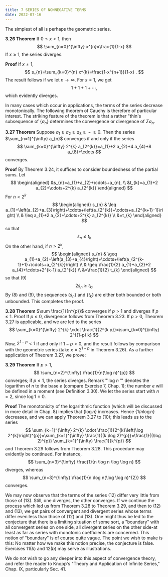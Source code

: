 ```yaml
---
title: 7 SERIES OF NONNEGATIVE TERMS
date: 2022-07-16
---
```


The simplest of all is perhaps the geometric series.

**3.26 Theorem** If $0 \leq x<1$, then
$$
\sum_{n=0}^{\infty} x^{n}=\frac{1}{1-x}
$$
If $x \geq 1$, the series diverges.

**Proof** If $x \neq 1$,
$$
s_{n}=\sum_{k=0}^{n} x^{k}=\frac{1-x^{n+1}}{1-x} .
$$
The result follows if we let $n \rightarrow \infty$. For $x=1$, we get
$$
1+1+1+\cdots \text {, }
$$
which evidently diverges.

In many cases which occur in applications, the terms of the series decrease monotonically. The following theorem of Cauchy is therefore of particular interest. The striking feature of the theorem is that a rather "thin's subsequence of $\left\{a_{n}\right\}$ determines the convergence or divergence of $\Sigma a_{n}$.

**3.27 Theorem** Suppose $a_{1} \geq a_{2} \geq a_{3} \geq \cdots \geq 0$. Then the series $\sum_{n=1}^{\infty} a_{n}$ converges if and only if the series
$$
\sum_{k=0}^{\infty} 2^{k} a_{2^{k}}=a_{1}+2 a_{2}+4 a_{4}+8 a_{8}+\cdots
$$
converges.

**Proof** By Theorem 3.24, it suffices to consider boundedness of the partial sums. Let
$$
\begin{aligned}
&s_{n}=a_{1}+a_{2}+\cdots+a_{n}, \\
&t_{k}=a_{1}+2 a_{2}+\cdots+2^{k} a_{2^{k}}
\end{aligned}
$$
For $n<2^{k}$
$$
\begin{aligned}
s_{n} & \leq a_{1}+\left(a_{2}+a_{3}\right)+\cdots+\left(a_{2^{k}}+\cdots+a_{2^{k+1}-1}\right) \\
& \leq a_{1}+2 a_{2}+\cdots+2^{k} a_{2^{k}} \\
&=t_{k}
\end{aligned}
$$
so that
$$
s_{n} \leq t_{k}
$$
On the other hand, if $n>2^{k}$,
$$
\begin{aligned}
s_{n} & \geq a_{1}+a_{2}+\left(a_{3}+a_{4}\right)+\cdots+\left(a_{2^{k-1}+1}+\cdots+a_{2^{k}}\right) \\
& \geq \frac{1}{2} a_{1}+a_{2}+2 a_{4}+\cdots+2^{k-1} a_{2^{k}} \\
&=\frac{1}{2} t_{k}
\end{aligned}
$$
so that
(9)
$$
2 s_{n} \geq t_{k} \text {. }
$$
By (8) and (9), the sequences $\left\{s_{n}\right\}$ and $\left\{t_{k}\right\}$ are either both bounded or both unbounded. This completes the proof.

**3.28 Theorem** $\sum \frac{1}{n^{p}}$ converges if $p>1$ and diverges if $p \leq 1$.
Proof If $p \leq 0$, divergence follows from Theorem 3.23. If $p>0$, Theorem $3.27$ is applicable, and we are led to the series
$$
\sum_{k=0}^{\infty} 2^{k} \cdot \frac{1}{2^{k p}}=\sum_{k=0}^{\infty} 2^{(1-p) k}
$$
Now, $2^{1-p}<1$ if and only if $1-p<0$, and the result follows by comparison with the geometric series (take $x=2^{1-p}$ in Theorem 3.26).
As a further application of Theorem 3.27, we prove:

**3.29 Theorem** If $p>1$,
$$
\sum_{n=2}^{\infty} \frac{1}{n(\log n)^{p}}
$$
converges; if $p \leq 1$, the series diverges.
Remark "'log $n$ "' denotes the logarithm of $n$ to the base $e$ (compare Exercise 7, Chap. 1); the number $e$ will be defined in a moment (see Definition 3.30). We let the series start with $n=2$, since $\log 1=0$.

**Proof** The monotonicity of the logarithmic function (which will be discussed in more detail in Chap. 8) implies that $\{\log n\}$ increases. Hence $\{1 / n \log n\}$ decreases, and we can apply Theorem $3.27$ to (10); this leads us to the series
$$
\sum_{k=1}^{\infty} 2^{k} \cdot \frac{1}{2^{k}\left(\log 2^{k}\right)^{p}}=\sum_{k=1}^{\infty} \frac{1}{(k \log 2)^{p}}=\frac{1}{(\log 2)^{p}} \sum_{k=1}^{\infty} \frac{1}{k^{p}}
$$
and Theorem $3.29$ follows from Theorem 3.28.
This procedure may evidently be continued. For instance,
$$
\sum_{n=3}^{\infty} \frac{1}{n \log n \log \log n}
$$
diverges, whereas
$$
\sum_{n=3}^{\infty} \frac{1}{n \log n(\log \log n)^{2}}
$$
converges.

We may now observe that the terms of the series (12) differ very little from those of (13). Still, one diverges, the other converges. If we continue the process which led us from Theorem $3.28$ to Theorem 3.29, and then to (12) and (13), we get pairs of convergent and divergent series whose terms differ even less than those of (12) and (13). One might thus be led to the conjecture that there is a limiting situation of some sort, a "boundary" with all convergent series on one side, all divergent series on the other side-at least as far as series with monotonic coefficients are concerned. This notion of "boundary" is of course quite vague. The point we wish to make is this: No matter how we make this notion precise, the conjecture is false. Exercises $11(b)$ and $12(b)$ may serve as illustrations.

We do not wish to go any deeper into this aspect of convergence theory, and refer the reader to Knopp's "Theory and Application of Infinite Series," Chap. IX, particularly Sec. $41 .$
